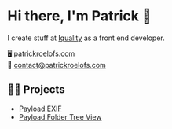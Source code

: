 # Hi there, I'm Patrick 👋
I create stuff at [Iquality](https://www.iquality.nl/) as a front end developer.

🖥️ [patrickroelofs.com](https://patrickroelofs.com) <br />
📧 [contact@patrickroelofs.com](mailto:contact@patrickroelofs.com)

## 👷‍♂️ Projects
- [Payload EXIF](https://github.com/Patrickroelofs/payload-exif)
- [Payload Folder Tree View](https://github.com/Patrickroelofs/payload-folders-tree-view)
